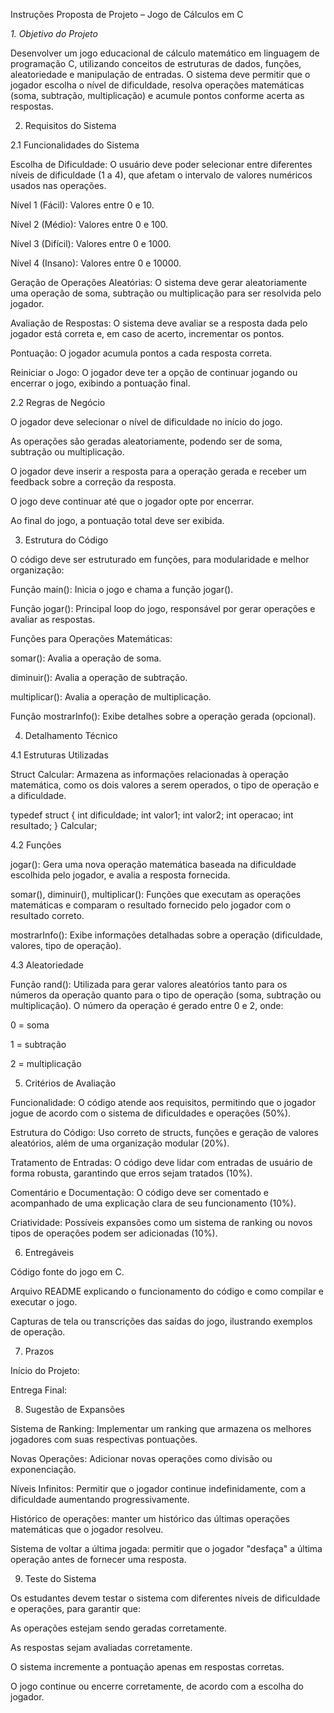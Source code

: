 Instruções
Proposta de Projeto – Jogo de Cálculos em C

*1. Objetivo do Projeto*
   
Desenvolver um jogo educacional de cálculo matemático em linguagem de programação C, utilizando conceitos de estruturas de dados, funções, aleatoriedade e manipulação de entradas. O sistema deve permitir que o jogador escolha o nível de dificuldade, resolva operações matemáticas (soma, subtração, multiplicação) e acumule pontos conforme acerta as respostas.

2. Requisitos do Sistema

2.1 Funcionalidades do Sistema

Escolha de Dificuldade: O usuário deve poder selecionar entre diferentes níveis de dificuldade (1 a 4), que afetam o intervalo de valores numéricos usados nas operações.

Nível 1 (Fácil): Valores entre 0 e 10.

Nível 2 (Médio): Valores entre 0 e 100.

Nível 3 (Difícil): Valores entre 0 e 1000.

Nível 4 (Insano): Valores entre 0 e 10000.

Geração de Operações Aleatórias: O sistema deve gerar aleatoriamente uma operação de soma, subtração ou multiplicação para ser resolvida pelo jogador.

Avaliação de Respostas: O sistema deve avaliar se a resposta dada pelo jogador está correta e, em caso de acerto, incrementar os pontos.

Pontuação: O jogador acumula pontos a cada resposta correta.

Reiniciar o Jogo: O jogador deve ter a opção de continuar jogando ou encerrar o jogo, exibindo a pontuação final.

2.2 Regras de Negócio

O jogador deve selecionar o nível de dificuldade no início do jogo.

As operações são geradas aleatoriamente, podendo ser de soma, subtração ou multiplicação.

O jogador deve inserir a resposta para a operação gerada e receber um feedback sobre a correção da resposta.

O jogo deve continuar até que o jogador opte por encerrar.

Ao final do jogo, a pontuação total deve ser exibida.

3. Estrutura do Código

O código deve ser estruturado em funções, para modularidade e melhor organização:

Função main(): Inicia o jogo e chama a função jogar().

Função jogar(): Principal loop do jogo, responsável por gerar operações e avaliar as respostas.

Funções para Operações Matemáticas:

somar(): Avalia a operação de soma.

diminuir(): Avalia a operação de subtração.

multiplicar(): Avalia a operação de multiplicação.

Função mostrarInfo(): Exibe detalhes sobre a operação gerada (opcional).


4. Detalhamento Técnico
   
4.1 Estruturas Utilizadas

Struct Calcular: Armazena as informações relacionadas à operação matemática, como os dois valores a serem operados, o tipo de operação e a dificuldade.

typedef struct { int dificuldade; int valor1; int valor2; int operacao; int resultado; } Calcular;

4.2 Funções

jogar(): Gera uma nova operação matemática baseada na dificuldade escolhida pelo jogador, e avalia a resposta fornecida.

somar(), diminuir(), multiplicar(): Funções que executam as operações matemáticas e comparam o resultado fornecido pelo jogador com o resultado correto.

mostrarInfo(): Exibe informações detalhadas sobre a operação (dificuldade, valores, tipo de operação).

4.3 Aleatoriedade

Função rand(): Utilizada para gerar valores aleatórios tanto para os números da operação quanto para o tipo de operação (soma, subtração ou multiplicação).
O número da operação é gerado entre 0 e 2, onde:

0 = soma

1 = subtração

2 = multiplicação

5. Critérios de Avaliação

Funcionalidade: O código atende aos requisitos, permitindo que o jogador jogue de acordo com o sistema de dificuldades e operações (50%).

Estrutura do Código: Uso correto de structs, funções e geração de valores aleatórios, além de uma organização modular (20%).

Tratamento de Entradas: O código deve lidar com entradas de usuário de forma robusta, garantindo que erros sejam tratados (10%).

Comentário e Documentação: O código deve ser comentado e acompanhado de uma explicação clara de seu funcionamento (10%).

Criatividade: Possíveis expansões como um sistema de ranking ou novos tipos de operações podem ser adicionadas (10%).

6. Entregáveis
   
Código fonte do jogo em C.

Arquivo README explicando o funcionamento do código e como compilar e executar o jogo.

Capturas de tela ou transcrições das saídas do jogo, ilustrando exemplos de operação.

7. Prazos
   
Início do Projeto: 

Entrega Final: 

8. Sugestão de Expansões
   
Sistema de Ranking: Implementar um ranking que armazena os melhores jogadores com suas respectivas pontuações.

Novas Operações: Adicionar novas operações como divisão ou exponenciação.

Níveis Infinitos: Permitir que o jogador continue indefinidamente, com a dificuldade aumentando progressivamente.

Histórico de operações: manter um histórico das últimas operações matemáticas que o jogador resolveu. 

Sistema de voltar a última jogada: permitir que o jogador "desfaça" a última operação antes de fornecer uma resposta. 

9. Teste do Sistema
    
Os estudantes devem testar o sistema com diferentes níveis de dificuldade e operações, para garantir que:

As operações estejam sendo geradas corretamente.

As respostas sejam avaliadas corretamente.

O sistema incremente a pontuação apenas em respostas corretas.

O jogo continue ou encerre corretamente, de acordo com a escolha do jogador.
